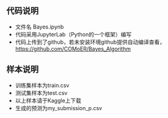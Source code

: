 ## 代码说明
- 文件名 Bayes.ipynb
- 代码采用JupyterLab（Python的一个框架）编写
- 代码上传到了github，若未安装环境github提供自动编译查看，https://github.com/COMoER/Bayes_Algorithm
## 样本说明
- 训练集样本为train.csv
- 测试集样本为test.csv
- 以上样本请于Kaggle上下载
- 生成的预测为my_submission_p.csv
